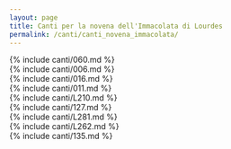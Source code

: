 ```yaml
---
layout: page
title: Canti per la novena dell'Immacolata di Lourdes
permalink: /canti/canti_novena_immacolata/
---
```


{% include canti/060.md %}   
{% include canti/006.md %}   
{% include canti/016.md %}   
{% include canti/011.md %}  
{% include canti/L210.md %}  
{% include canti/127.md %}   
{% include canti/L281.md %}  
{% include canti/L262.md %}  
{% include canti/135.md %}   


